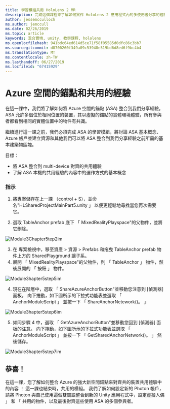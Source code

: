 ```yaml
---
title: 學習模組共用 HoloLens 2 MR
description: 完成這個課程來了解如何實作 HoloLens 2 應用程式內的多使用者分享的經驗。
author: jessemcculloch
ms.author: jemccull
ms.date: 02/26/2019
ms.topic: article
keywords: 混合實境, unity, 教學課程, hololens
ms.openlocfilehash: 941bdc64ed614d5ce71f58f05585d0dfc86c3bb7
ms.sourcegitcommit: d8700260f349a09c53948e519bd6d8ed6f9bc4b4
ms.translationtype: MT
ms.contentlocale: zh-TW
ms.lasthandoff: 06/27/2019
ms.locfileid: "67415929"
---
```

# <a name="azure-spatial-anchors-and-shared-experiences"></a>Azure 空間的錨點和共用的經驗

在這一課中，我們將了解如何將 Azure 空間的錨點 (ASA) 整合到我們分享經驗。 ASA 允許多個位於相同位置的裝置，其以虛擬的錨點的實體環境體驗，所有參與者都看到相同的實體位置中的物件有共識。

繼續進行這一課之前，我們必須完成 ASA 的學習模組，將討論 ASA 基本概念、 Azure 帳戶並建立資源和其他我們可以將 ASA 整合到我們分享經驗之前所需的基本建築物區塊。

目標：

- 將 ASA 整合到 multi-device 對齊的共用體驗
- 了解 ASA 本機的共用經驗的內容中的運作方式的基本概念

### <a name="instructions"></a>指示

1. 將專案儲存在上一課 （control + S），並命名"HLSharedProjectMainPart5.unity 」 以便更輕鬆地尋找當您再次需要它。

2. 選取 TableAnchor prefab 底下 「 MixedRealityPlayspace"的父物件，並將它刪除。

![Module3Chapter5tep2im](images/module3chapter5step2im.PNG)



3.  在 專案檢視中，移至資產 > 資源 > Prefabs 和拖曳 TableAnchor prefab 物件上方的 SharedPlayground 讓子系。
4.  展開 「 MixedRealityPlayspace"的父物件，則 「 TableAnchor 」 物件，然後展開的 「 按鈕 」 物件。 

![Module3hapter5step5im](images/module3chapter5step5im.PNG)

4. 現在在階層中，選取 「 ShareAzureAnchorButton"並移動您注意到 [偵測器] 面板。 向下捲動，如下圖所示的下拉式功能表並選取 「 AnchorModuleScript 」 並按一下 「 ShareAnchorNetework()。 」

![Module3hapter5step6im](images/module3chapter5step6im.PNG)

5. 如同步驟 4 中，選取 「 GetAzureAnchorButton"並移動您回到 [偵測器] 面板的注意。 向下捲動，如下圖所示的下拉式功能表並選取 「 AnchorModuleScript 」 並按一下 「 GetSharedAnchorNetwork()。 」 然後儲存。

![Module3hapter5step7im](images/module3chapter5step7im.PNG)




## <a name="congratulations"></a>恭喜！

在這一課，您了解如何整合 Azure 的強大新空間錨點來對齊共的裝置共用體驗中的內容 ！ 這一課也結束時，共用的模組。 我們了解如何設定新的 Photon 帳戶，請將 Photon 與自己使用這個雙關語整合到新的 Unity 應用程式中，設定虛擬人偶 」 和 「 共用的物件，以及最後對齊這些使用 ASA 的多個參與者。 

